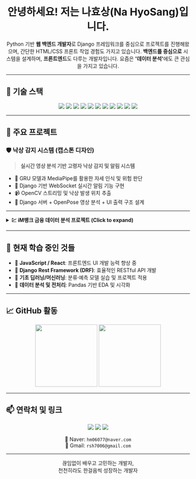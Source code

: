 <h1 align="center"> 안녕하세요! 저는 나효상(Na HyoSang)입니다.</h1>

<p align="center">
 Python 기반 <strong>웹 백엔드 개발자</strong>로 Django 프레임워크를 중심으로 프로젝트를 진행해왔으며,  
 간단한 HTML/CSS 프론트 작업 경험도 가지고 있습니다.  
 <strong>백엔드를 중심으로</strong> 시스템을 설계하며, <strong>프론트엔드</strong>도 다루는 개발자입니다.  
 요즘은 <strong>'데이터 분석'</strong>에도 큰 관심을 가지고 있습니다.
</p>

---

## 🔧 기술 스택

<p align="center">
  <img src="https://img.shields.io/badge/Python-3776AB?style=for-the-badge&logo=python&logoColor=white" />
  <img src="https://img.shields.io/badge/Django-092E20?style=for-the-badge&logo=django&logoColor=white" />
  <img src="https://img.shields.io/badge/HTML5-E34F26?style=for-the-badge&logo=html5&logoColor=white" />
  <img src="https://img.shields.io/badge/CSS3-1572B6?style=for-the-badge&logo=css3&logoColor=white" />
  <img src="https://img.shields.io/badge/Git-F05032?style=for-the-badge&logo=git&logoColor=white" />
  <img src="https://img.shields.io/badge/GitHub-181717?style=for-the-badge&logo=github&logoColor=white" />
  <img src="https://img.shields.io/badge/VSCode-007ACC?style=for-the-badge&logo=visualstudiocode&logoColor=white" />
  <img src="https://img.shields.io/badge/Postman-FF6C37?style=for-the-badge&logo=postman&logoColor=white" />
  <img src="https://img.shields.io/badge/Pandas-150458?style=for-the-badge&logo=pandas&logoColor=white" />
  <img src="https://img.shields.io/badge/Numpy-013243?style=for-the-badge&logo=numpy&logoColor=white" />
  <img src="https://img.shields.io/badge/Scikit--Learn-F7931E?style=for-the-badge&logo=scikit-learn&logoColor=white" />
</p>

---

## 📌 주요 프로젝트

### 🛡 낙상 감지 시스템 (캡스톤 디자인)
> **실시간 영상 분석 기반 고령자 낙상 감지 및 알림 시스템**
- 🧠 GRU 모델과 MediaPipe를 활용한 자세 인식 및 위험 판단  
- 📡 Django 기반 WebSocket 실시간 알림 기능 구현  
- 📹 OpenCV 스트리밍 및 낙상 발생 위치 추출  
- 🧩 Django 서버 + OpenPose 영상 분석 + UI 출력 구조 설계  

---

<details>
<summary><b>💹 iM뱅크 금융 데이터 분석 프로젝트 (Click to expand)</b></summary>

<p align="center">
  <img src="https://img.shields.io/badge/Project-iM%20Digital%20Banker%20Academy%206기-blue?style=flat-square" />
  <img src="https://img.shields.io/badge/Field-Financial%20Data%20Analysis-brightgreen?style=flat-square" />
  <img src="https://img.shields.io/badge/Tools-Python%20%7C%20Pandas%20%7C%20SciPy%20%7C%20Seaborn-lightgrey?style=flat-square" />
</p>

> **기업 고객의 금융행동 데이터를 기반으로 수익성·디지털 전환·상품 전략을 분석한 프로젝트**

📅 **기간:** 2025.09  
🎓 **참여 과정:** iM Digital Banker Academy 6기  
🎯 **목표:** 업종·지역·등급별 금융행동 차이를 정량 분석하여  
은행의 수익성과 여신 전략 수립에 인사이트 제공  

---

#### 📈 핵심 분석 포인트
| 분석 주제 | 주요 결과 |
|------------|------------|
| 💻 디지털 전환 | 디지털 이용률↑ → 예대마진↓ (디지털 고객의 수익성 구조 다름) |
| 💰 상품 다양성 | 보유 상품 다양성↑ → 수익성↑ (교차판매 효과) |
| 🧭 고객 세그먼트 | “VIP ≠ 고마진 고객” 현상 확인 (단순 등급 관리의 한계) |

---

#### 🧠 활용 및 성과
- 데이터 기반 여신·마케팅 전략 인사이트 도출  
- 업종·지역별 리스크 및 수익성 구조 시각화  
- 은행 내 의사결정 지원용 지표 설계  

</details>

---

## 🌱 현재 학습 중인 것들
- 🔷 **JavaScript / React**: 프론트엔드 UI 개발 능력 향상 중  
- 🔷 **Django Rest Framework (DRF)**: 효율적인 RESTful API 개발  
- 🔷 **기초 딥러닝/머신러닝**: 분류·예측 모델 실습 및 프로젝트 적용  
- 🔷 **데이터 분석 및 전처리**: Pandas 기반 EDA 및 시각화  

---

## 📈 GitHub 활동

<p align="center">
  <img src="https://github-readme-stats.vercel.app/api?username=TimePise&show_icons=true&theme=tokyonight" height="170" />
  <img src="https://github-readme-stats.vercel.app/api/top-langs/?username=TimePise&layout=compact&theme=tokyonight" height="170" />
</p>

---

## 📫 연락처 및 링크

<p align="center">
  <a href="mailto:hm06077@naver.com"><img src="https://img.shields.io/badge/NaverMail-03C75A?style=for-the-badge&logo=naver&logoColor=white" /></a>
  <a href="mailto:rsh7006@gmail.com"><img src="https://img.shields.io/badge/Gmail-D14836?style=for-the-badge&logo=gmail&logoColor=white" /></a>
  <a href="https://github.com/TimePise"><img src="https://img.shields.io/badge/GitHub_Profile-181717?style=for-the-badge&logo=github&logoColor=white" /></a>
</p>

<p align="center">
  📩 Naver: <code>hm06077@naver.com</code> <br>
  📩 Gmail: <code>rsh7006@gmail.com</code>
</p>

---

<p align="center">
끊임없이 배우고 고민하는 개발자,<br />
천천히라도 한걸음씩 성장하는 개발자
</p>
